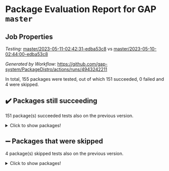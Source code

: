 # Package Evaluation Report for GAP `master`

## Job Properties

*Testing:* [master/2023-05-11-02:42:31-edba53c8](https://github.com/gap-system/PackageDistro/blob/data/reports/master/2023-05-11-02:42:31-edba53c8) vs [master/2023-05-10-02:44:00-edba53c8](https://github.com/gap-system/PackageDistro/blob/data/reports/master/2023-05-10-02:44:00-edba53c8)

*Generated by Workflow:* https://github.com/gap-system/PackageDistro/actions/runs/4943242211

In total, 155 packages were tested, out of which 151 succeeded, 0 failed and 4 were skipped.

## :heavy_check_mark: Packages still succeeding

151 package(s) succeeded tests also on the previous version.
<details><summary>Click to show packages!</summary>

- 4ti2interface 2023.02-04 [(success)](https://github.com/gap-system/PackageDistro/actions/runs/4943242211/jobs/8837688279)
- ace 5.6.2 [(success)](https://github.com/gap-system/PackageDistro/actions/runs/4943242211/jobs/8837688391)
- aclib 1.3.2 [(success)](https://github.com/gap-system/PackageDistro/actions/runs/4943242211/jobs/8837688501)
- agt 0.3.1 [(success)](https://github.com/gap-system/PackageDistro/actions/runs/4943242211/jobs/8837688625)
- alnuth 3.2.1 [(success)](https://github.com/gap-system/PackageDistro/actions/runs/4943242211/jobs/8837688717)
- anupq 3.3.0 [(success)](https://github.com/gap-system/PackageDistro/actions/runs/4943242211/jobs/8837688795)
- atlasrep 2.1.6 [(success)](https://github.com/gap-system/PackageDistro/actions/runs/4943242211/jobs/8837688863)
- autodoc 2022.10.20 [(success)](https://github.com/gap-system/PackageDistro/actions/runs/4943242211/jobs/8837688938)
- automata 1.15 [(success)](https://github.com/gap-system/PackageDistro/actions/runs/4943242211/jobs/8837689015)
- automgrp 1.3.2 [(success)](https://github.com/gap-system/PackageDistro/actions/runs/4943242211/jobs/8837689098)
- autpgrp 1.11 [(success)](https://github.com/gap-system/PackageDistro/actions/runs/4943242211/jobs/8837689180)
- cap 2023.05-04 [(success)](https://github.com/gap-system/PackageDistro/actions/runs/4943242211/jobs/8837689258)
- caratinterface 2.3.5 [(success)](https://github.com/gap-system/PackageDistro/actions/runs/4943242211/jobs/8837689343)
- cddinterface 2022.11.01 [(success)](https://github.com/gap-system/PackageDistro/actions/runs/4943242211/jobs/8837689437)
- circle 1.6.6 [(success)](https://github.com/gap-system/PackageDistro/actions/runs/4943242211/jobs/8837689519)
- classicpres 1.22 [(success)](https://github.com/gap-system/PackageDistro/actions/runs/4943242211/jobs/8837689622)
- cohomolo 1.6.11 [(success)](https://github.com/gap-system/PackageDistro/actions/runs/4943242211/jobs/8837689707)
- congruence 1.2.5 [(success)](https://github.com/gap-system/PackageDistro/actions/runs/4943242211/jobs/8837689822)
- corelg 1.56 [(success)](https://github.com/gap-system/PackageDistro/actions/runs/4943242211/jobs/8837689927)
- crime 1.6 [(success)](https://github.com/gap-system/PackageDistro/actions/runs/4943242211/jobs/8837690027)
- crisp 1.4.6 [(success)](https://github.com/gap-system/PackageDistro/actions/runs/4943242211/jobs/8837690117)
- crypting 0.10.4 [(success)](https://github.com/gap-system/PackageDistro/actions/runs/4943242211/jobs/8837690197)
- cryst 4.1.26 [(success)](https://github.com/gap-system/PackageDistro/actions/runs/4943242211/jobs/8837690282)
- crystcat 1.1.10 [(success)](https://github.com/gap-system/PackageDistro/actions/runs/4943242211/jobs/8837690356)
- ctbllib 1.3.5 [(success)](https://github.com/gap-system/PackageDistro/actions/runs/4943242211/jobs/8837690441)
- cubefree 1.19 [(success)](https://github.com/gap-system/PackageDistro/actions/runs/4943242211/jobs/8837690521)
- curlinterface 2.3.1 [(success)](https://github.com/gap-system/PackageDistro/actions/runs/4943242211/jobs/8837690607)
- cvec 2.8.1 [(success)](https://github.com/gap-system/PackageDistro/actions/runs/4943242211/jobs/8837690683)
- datastructures 0.3.0 [(success)](https://github.com/gap-system/PackageDistro/actions/runs/4943242211/jobs/8837690769)
- deepthought 1.0.6 [(success)](https://github.com/gap-system/PackageDistro/actions/runs/4943242211/jobs/8837690846)
- design 1.8 [(success)](https://github.com/gap-system/PackageDistro/actions/runs/4943242211/jobs/8837690932)
- difsets 2.3.1 [(success)](https://github.com/gap-system/PackageDistro/actions/runs/4943242211/jobs/8837691005)
- digraphs 1.6.2 [(success)](https://github.com/gap-system/PackageDistro/actions/runs/4943242211/jobs/8837691093)
- edim 1.3.7 [(success)](https://github.com/gap-system/PackageDistro/actions/runs/4943242211/jobs/8837691171)
- example 4.3.4 [(success)](https://github.com/gap-system/PackageDistro/actions/runs/4943242211/jobs/8837691256)
- examplesforhomalg 2023.02-04 [(success)](https://github.com/gap-system/PackageDistro/actions/runs/4943242211/jobs/8837691348)
- factint 1.6.3 [(success)](https://github.com/gap-system/PackageDistro/actions/runs/4943242211/jobs/8837691472)
- ferret 1.0.9 [(success)](https://github.com/gap-system/PackageDistro/actions/runs/4943242211/jobs/8837691560)
- fga 1.5.0 [(success)](https://github.com/gap-system/PackageDistro/actions/runs/4943242211/jobs/8837691637)
- fining 1.5.5 [(success)](https://github.com/gap-system/PackageDistro/actions/runs/4943242211/jobs/8837691724)
- float 1.0.3 [(success)](https://github.com/gap-system/PackageDistro/actions/runs/4943242211/jobs/8837691805)
- format 1.4.3 [(success)](https://github.com/gap-system/PackageDistro/actions/runs/4943242211/jobs/8837691894)
- forms 1.2.9 [(success)](https://github.com/gap-system/PackageDistro/actions/runs/4943242211/jobs/8837691990)
- fplsa 1.2.6 [(success)](https://github.com/gap-system/PackageDistro/actions/runs/4943242211/jobs/8837692083)
- fr 2.4.12 [(success)](https://github.com/gap-system/PackageDistro/actions/runs/4943242211/jobs/8837692199)
- francy 2.0.3 [(success)](https://github.com/gap-system/PackageDistro/actions/runs/4943242211/jobs/8837692286)
- fwtree 1.3 [(success)](https://github.com/gap-system/PackageDistro/actions/runs/4943242211/jobs/8837692362)
- gapdoc 1.6.6 [(success)](https://github.com/gap-system/PackageDistro/actions/runs/4943242211/jobs/8837692445)
- gauss 2023.02-04 [(success)](https://github.com/gap-system/PackageDistro/actions/runs/4943242211/jobs/8837692536)
- gaussforhomalg 2023.02-04 [(success)](https://github.com/gap-system/PackageDistro/actions/runs/4943242211/jobs/8837692611)
- gbnp 1.0.5 [(success)](https://github.com/gap-system/PackageDistro/actions/runs/4943242211/jobs/8837692683)
- generalizedmorphismsforcap 2023.03-01 [(success)](https://github.com/gap-system/PackageDistro/actions/runs/4943242211/jobs/8837692750)
- genss 1.6.8 [(success)](https://github.com/gap-system/PackageDistro/actions/runs/4943242211/jobs/8837692829)
- gradedmodules 2023.02-04 [(success)](https://github.com/gap-system/PackageDistro/actions/runs/4943242211/jobs/8837692920)
- gradedringforhomalg 2023.02-04 [(success)](https://github.com/gap-system/PackageDistro/actions/runs/4943242211/jobs/8837693011)
- grape 4.9.0 [(success)](https://github.com/gap-system/PackageDistro/actions/runs/4943242211/jobs/8837693103)
- groupoids 1.73 [(success)](https://github.com/gap-system/PackageDistro/actions/runs/4943242211/jobs/8837693181)
- grpconst 2.6.4 [(success)](https://github.com/gap-system/PackageDistro/actions/runs/4943242211/jobs/8837693260)
- guarana 0.96.3 [(success)](https://github.com/gap-system/PackageDistro/actions/runs/4943242211/jobs/8837693356)
- guava 3.18 [(success)](https://github.com/gap-system/PackageDistro/actions/runs/4943242211/jobs/8837693454)
- hap 1.55 [(success)](https://github.com/gap-system/PackageDistro/actions/runs/4943242211/jobs/8837693545)
- hapcryst 0.1.15 [(success)](https://github.com/gap-system/PackageDistro/actions/runs/4943242211/jobs/8837693628)
- hecke 1.5.3 [(success)](https://github.com/gap-system/PackageDistro/actions/runs/4943242211/jobs/8837693694)
- help 3.5 [(success)](https://github.com/gap-system/PackageDistro/actions/runs/4943242211/jobs/8837693852)
- homalg 2023.02-05 [(success)](https://github.com/gap-system/PackageDistro/actions/runs/4943242211/jobs/8837693929)
- homalgtocas 2023.02-04 [(success)](https://github.com/gap-system/PackageDistro/actions/runs/4943242211/jobs/8837694009)
- idrel 2.45 [(success)](https://github.com/gap-system/PackageDistro/actions/runs/4943242211/jobs/8837694089)
- images 1.3.1 [(success)](https://github.com/gap-system/PackageDistro/actions/runs/4943242211/jobs/8837694169)
- intpic 0.3.0 [(success)](https://github.com/gap-system/PackageDistro/actions/runs/4943242211/jobs/8837694256)
- io 4.8.1 [(success)](https://github.com/gap-system/PackageDistro/actions/runs/4943242211/jobs/8837694337)
- io_forhomalg 2023.02-04 [(success)](https://github.com/gap-system/PackageDistro/actions/runs/4943242211/jobs/8837694438)
- irredsol 1.4.4 [(success)](https://github.com/gap-system/PackageDistro/actions/runs/4943242211/jobs/8837694538)
- json 2.1.1 [(success)](https://github.com/gap-system/PackageDistro/actions/runs/4943242211/jobs/8837694633)
- jupyterkernel 1.5.0 [(success)](https://github.com/gap-system/PackageDistro/actions/runs/4943242211/jobs/8837694779)
- jupyterviz 1.5.6 [(success)](https://github.com/gap-system/PackageDistro/actions/runs/4943242211/jobs/8837694881)
- kan 1.35 [(success)](https://github.com/gap-system/PackageDistro/actions/runs/4943242211/jobs/8837694967)
- kbmag 1.5.11 [(success)](https://github.com/gap-system/PackageDistro/actions/runs/4943242211/jobs/8837695072)
- laguna 3.9.6 [(success)](https://github.com/gap-system/PackageDistro/actions/runs/4943242211/jobs/8837695157)
- liealgdb 2.2.1 [(success)](https://github.com/gap-system/PackageDistro/actions/runs/4943242211/jobs/8837695269)
- liepring 2.8 [(success)](https://github.com/gap-system/PackageDistro/actions/runs/4943242211/jobs/8837695398)
- liering 2.4.2 [(success)](https://github.com/gap-system/PackageDistro/actions/runs/4943242211/jobs/8837695503)
- linearalgebraforcap 2023.05-02 [(success)](https://github.com/gap-system/PackageDistro/actions/runs/4943242211/jobs/8837695584)
- localizeringforhomalg 2023.02-04 [(success)](https://github.com/gap-system/PackageDistro/actions/runs/4943242211/jobs/8837695683)
- loops 3.4.3 [(success)](https://github.com/gap-system/PackageDistro/actions/runs/4943242211/jobs/8837695775)
- lpres 1.0.3 [(success)](https://github.com/gap-system/PackageDistro/actions/runs/4943242211/jobs/8837695881)
- majoranaalgebras 1.5.1 [(success)](https://github.com/gap-system/PackageDistro/actions/runs/4943242211/jobs/8837696002)
- mapclass 1.4.6 [(success)](https://github.com/gap-system/PackageDistro/actions/runs/4943242211/jobs/8837696109)
- matgrp 0.70 [(success)](https://github.com/gap-system/PackageDistro/actions/runs/4943242211/jobs/8837696214)
- matricesforhomalg 2023.02-04 [(success)](https://github.com/gap-system/PackageDistro/actions/runs/4943242211/jobs/8837696317)
- modisom 2.5.4 [(success)](https://github.com/gap-system/PackageDistro/actions/runs/4943242211/jobs/8837696419)
- modulepresentationsforcap 2023.05-01 [(success)](https://github.com/gap-system/PackageDistro/actions/runs/4943242211/jobs/8837696525)
- modules 2023.02-04 [(success)](https://github.com/gap-system/PackageDistro/actions/runs/4943242211/jobs/8837696613)
- monoidalcategories 2023.04-01 [(success)](https://github.com/gap-system/PackageDistro/actions/runs/4943242211/jobs/8837696697)
- nconvex 2022.09-01 [(success)](https://github.com/gap-system/PackageDistro/actions/runs/4943242211/jobs/8837696793)
- nilmat 1.4.2 [(success)](https://github.com/gap-system/PackageDistro/actions/runs/4943242211/jobs/8837696880)
- nock 1.5 [(success)](https://github.com/gap-system/PackageDistro/actions/runs/4943242211/jobs/8837696965)
- normalizinterface 1.3.5 [(success)](https://github.com/gap-system/PackageDistro/actions/runs/4943242211/jobs/8837697059)
- nq 2.5.10 [(success)](https://github.com/gap-system/PackageDistro/actions/runs/4943242211/jobs/8837697163)
- numericalsgps 1.3.1 [(success)](https://github.com/gap-system/PackageDistro/actions/runs/4943242211/jobs/8837697251)
- openmath 11.5.3 [(success)](https://github.com/gap-system/PackageDistro/actions/runs/4943242211/jobs/8837697364)
- orb 4.9.0 [(success)](https://github.com/gap-system/PackageDistro/actions/runs/4943242211/jobs/8837697453)
- packagemanager 1.4.1 [(success)](https://github.com/gap-system/PackageDistro/actions/runs/4943242211/jobs/8837697534)
- patternclass 2.4.3 [(success)](https://github.com/gap-system/PackageDistro/actions/runs/4943242211/jobs/8837697635)
- permut 2.0.4 [(success)](https://github.com/gap-system/PackageDistro/actions/runs/4943242211/jobs/8837697724)
- polenta 1.3.10 [(success)](https://github.com/gap-system/PackageDistro/actions/runs/4943242211/jobs/8837697817)
- polymaking 0.8.6 [(success)](https://github.com/gap-system/PackageDistro/actions/runs/4943242211/jobs/8837697920)
- primgrp 3.4.4 [(success)](https://github.com/gap-system/PackageDistro/actions/runs/4943242211/jobs/8837698007)
- profiling 2.5.2 [(success)](https://github.com/gap-system/PackageDistro/actions/runs/4943242211/jobs/8837698092)
- qpa 1.34 [(success)](https://github.com/gap-system/PackageDistro/actions/runs/4943242211/jobs/8837698195)
- quagroup 1.8.3 [(success)](https://github.com/gap-system/PackageDistro/actions/runs/4943242211/jobs/8837698278)
- radiroot 2.9 [(success)](https://github.com/gap-system/PackageDistro/actions/runs/4943242211/jobs/8837698365)
- rcwa 4.7.1 [(success)](https://github.com/gap-system/PackageDistro/actions/runs/4943242211/jobs/8837698452)
- rds 1.8 [(success)](https://github.com/gap-system/PackageDistro/actions/runs/4943242211/jobs/8837698546)
- recog 1.4.2 [(success)](https://github.com/gap-system/PackageDistro/actions/runs/4943242211/jobs/8837698624)
- repndecomp 1.3.0 [(success)](https://github.com/gap-system/PackageDistro/actions/runs/4943242211/jobs/8837698715)
- repsn 3.1.1 [(success)](https://github.com/gap-system/PackageDistro/actions/runs/4943242211/jobs/8837698794)
- resclasses 4.7.3 [(success)](https://github.com/gap-system/PackageDistro/actions/runs/4943242211/jobs/8837698874)
- ringsforhomalg 2023.02-05 [(success)](https://github.com/gap-system/PackageDistro/actions/runs/4943242211/jobs/8837698955)
- sco 2023.02-04 [(success)](https://github.com/gap-system/PackageDistro/actions/runs/4943242211/jobs/8837699021)
- scscp 2.4.1 [(success)](https://github.com/gap-system/PackageDistro/actions/runs/4943242211/jobs/8837699105)
- semigroups 5.2.1 [(success)](https://github.com/gap-system/PackageDistro/actions/runs/4943242211/jobs/8837699193)
- sglppow 2.3 [(success)](https://github.com/gap-system/PackageDistro/actions/runs/4943242211/jobs/8837699280)
- sgpviz 0.999.5 [(success)](https://github.com/gap-system/PackageDistro/actions/runs/4943242211/jobs/8837699365)
- simpcomp 2.1.14 [(success)](https://github.com/gap-system/PackageDistro/actions/runs/4943242211/jobs/8837699452)
- singular 2023.02.09 [(success)](https://github.com/gap-system/PackageDistro/actions/runs/4943242211/jobs/8837699554)
- sl2reps 1.1 [(success)](https://github.com/gap-system/PackageDistro/actions/runs/4943242211/jobs/8837699660)
- sla 1.5.3 [(success)](https://github.com/gap-system/PackageDistro/actions/runs/4943242211/jobs/8837699745)
- smallgrp 1.5.2 [(success)](https://github.com/gap-system/PackageDistro/actions/runs/4943242211/jobs/8837699841)
- smallsemi 0.6.13 [(success)](https://github.com/gap-system/PackageDistro/actions/runs/4943242211/jobs/8837699939)
- sonata 2.9.6 [(success)](https://github.com/gap-system/PackageDistro/actions/runs/4943242211/jobs/8837700031)
- sophus 1.27 [(success)](https://github.com/gap-system/PackageDistro/actions/runs/4943242211/jobs/8837700114)
- spinsym 1.5.2 [(success)](https://github.com/gap-system/PackageDistro/actions/runs/4943242211/jobs/8837700197)
- standardff 0.9.4 [(success)](https://github.com/gap-system/PackageDistro/actions/runs/4943242211/jobs/8837700280)
- symbcompcc 1.3.2 [(success)](https://github.com/gap-system/PackageDistro/actions/runs/4943242211/jobs/8837700345)
- thelma 1.3 [(success)](https://github.com/gap-system/PackageDistro/actions/runs/4943242211/jobs/8837700423)
- tomlib 1.2.9 [(success)](https://github.com/gap-system/PackageDistro/actions/runs/4943242211/jobs/8837700496)
- toolsforhomalg 2023.03-01 [(success)](https://github.com/gap-system/PackageDistro/actions/runs/4943242211/jobs/8837700581)
- toric 1.9.5 [(success)](https://github.com/gap-system/PackageDistro/actions/runs/4943242211/jobs/8837700660)
- toricvarieties 2022.07.13 [(success)](https://github.com/gap-system/PackageDistro/actions/runs/4943242211/jobs/8837700742)
- transgrp 3.6.4 [(success)](https://github.com/gap-system/PackageDistro/actions/runs/4943242211/jobs/8837700808)
- ugaly 4.0.3 [(success)](https://github.com/gap-system/PackageDistro/actions/runs/4943242211/jobs/8837700901)
- unipot 1.5 [(success)](https://github.com/gap-system/PackageDistro/actions/runs/4943242211/jobs/8837700975)
- unitlib 4.2.0 [(success)](https://github.com/gap-system/PackageDistro/actions/runs/4943242211/jobs/8837701036)
- utils 0.82 [(success)](https://github.com/gap-system/PackageDistro/actions/runs/4943242211/jobs/8837701097)
- uuid 0.7 [(success)](https://github.com/gap-system/PackageDistro/actions/runs/4943242211/jobs/8837701165)
- walrus 0.9991 [(success)](https://github.com/gap-system/PackageDistro/actions/runs/4943242211/jobs/8837701245)
- wedderga 4.10.3 [(success)](https://github.com/gap-system/PackageDistro/actions/runs/4943242211/jobs/8837701306)
- xmod 2.91 [(success)](https://github.com/gap-system/PackageDistro/actions/runs/4943242211/jobs/8837701365)
- xmodalg 1.23 [(success)](https://github.com/gap-system/PackageDistro/actions/runs/4943242211/jobs/8837701426)
- yangbaxter 0.10.3 [(success)](https://github.com/gap-system/PackageDistro/actions/runs/4943242211/jobs/8837701482)
- zeromqinterface 0.14 [(success)](https://github.com/gap-system/PackageDistro/actions/runs/4943242211/jobs/8837701559)
</details>

## :heavy_minus_sign: Packages that were skipped

4 package(s) skipped tests also on the previous version.
<details><summary>Click to show packages!</summary>

- browse 1.8.21 [(skipped)](https://github.com/gap-system/PackageDistro/actions/runs/4943242211/jobs/8837526318)
- itc 1.5.1 [(skipped)](https://github.com/gap-system/PackageDistro/actions/runs/4943242211/jobs/8837526318)
- polycyclic 2.16 [(skipped)](https://github.com/gap-system/PackageDistro/actions/runs/4943242211/jobs/8837526318)
- xgap 4.31 [(skipped)](https://github.com/gap-system/PackageDistro/actions/runs/4943242211/jobs/8837526318)
</details>

